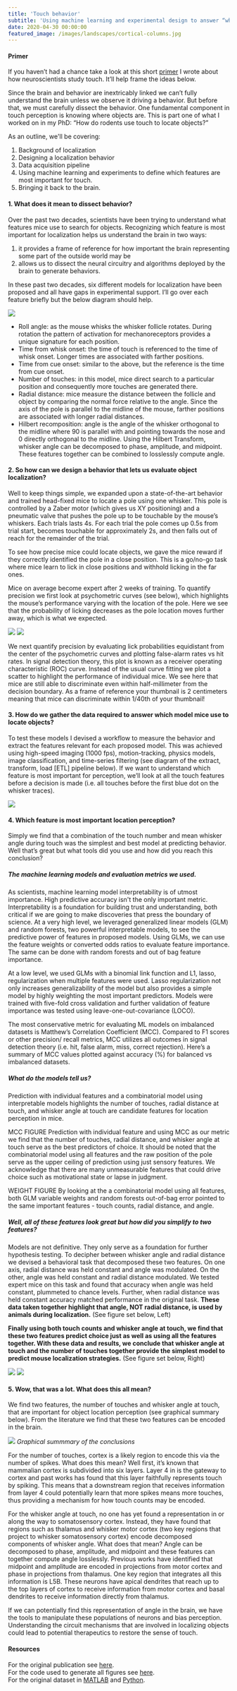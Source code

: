 ```yaml
---
title: 'Touch behavior'
subtitle: 'Using machine learning and experimental design to answer “what is the behavioral basis of touch localization?”'
date: 2020-04-30 00:00:00
featured_image: /images/landscapes/cortical-columns.jpg
---
```


#### Primer
If you haven’t had a chance take a look at this short [primer](http://jacheung.com/blog/neuroscience-primer) I wrote about how neuroscientists study touch. It’ll help frame the ideas below. 

Since the brain and behavior are inextricably linked we can’t fully understand the brain unless we observe it driving a behavior. But before that, we must carefully dissect the behavior. One fundamental component in touch perception is knowing where objects are. This is part one of what I worked on in my PhD: “How do rodents use touch to locate objects?”

As an outline, we'll be covering: 
1. Background of localization 
2. Designing a localization behavior
3. Data acquisition pipeline
4. Using machine learning and experiments to define which features are most important for touch. 
5. Bringing it back to the brain. 

#### 1. What does it mean to dissect behavior? 

Over the past two decades, scientists have been trying to understand what features mice use to search for objects. Recognizing which feature is most important for localization helps us understand the brain in two ways:

 1. it provides a frame of reference for how important the brain representing some part of the outside world may be
 2. allows us to dissect the neural circuitry and algorithms deployed by the brain to generate behaviors.

In these past two decades, six different models for localization have been proposed and all have gaps in experimental support. I’ll go over each feature briefly but the below diagram should help.

![](/images/projects/localization/models.png)

* Roll angle: as the mouse whisks the whisker follicle rotates. During rotation the pattern of activation for mechanoreceptors provides a unique signature for each position. 
* Time from whisk onset: the time of touch is referenced to the time of whisk onset. Longer times are associated with farther positions.
* Time from cue onset: similar to the above, but the reference is the time from cue onset. 
* Number of touches: in this model, mice direct search to a particular position and consequently more touches are generated there. 
* Radial distance: mice measure the distance between the follicle and object by comparing the normal force relative to the angle. Since the axis of the pole is parallel to the midline of the mouse, farther positions are associated with longer radial distances.
* Hilbert recomposition: angle is the angle of the whisker orthogonal to the midline where 90 is parallel with and pointing towards the nose and 0 directly orthogonal to the midline. Using the Hilbert Transform, whisker angle can be decomposed to phase, amplitude, and midpoint. These features together can be combined to losslessly compute angle. 

#### 2. So how can we design a behavior that lets us evaluate object localization? 
Well to keep things simple, we expanded upon a state-of-the-art behavior and trained head-fixed mice to locate a pole using one whisker. This pole is controlled by a Zaber motor (which gives us XY positioning) and a pneumatic valve that pushes the pole up to be touchable by the mouse’s whiskers. Each trials lasts 4s. For each trial the pole comes up 0.5s from trial start, becomes touchable for approximately 2s, and then falls out of reach for the remainder of the trial. 

To see how precise mice could locate objects, we gave the mice reward if they correctly identified the pole in a close position. This is a go/no-go task where mice learn to lick in close positions and withhold licking in the far ones. 

Mice on average become expert after 2 weeks of training. To quantify precision we first look at psychometric curves (see below), which highlights the mouse’s performance varying with the location of the pole. Here we see that the probability of licking decreases as the pole location moves further away, which is what we expected. 

<div class="gallery" data-columns="2">
	<img src="/images/projects/localization/psychometric-curves.png">
	<img src="/images/projects/localization/localization-precision.png">
</div>


 We next quantify precision by evaluating lick probabilities equidistant from the center of the psychometric curves and plotting false-alarm rates vs hit rates. In signal detection theory, this plot is known as a receiver operating characteristic (ROC) curve. Instead of the usual curve fitting we plot a scatter to highlight the performance of individual mice. We see here that mice are still able to discriminate even within half-millimeter from the decision boundary. As a frame of reference your thumbnail is 2 centimeters meaning that mice can discriminate within 1/40th of your thumbnail!

#### 3. How do we gather the data required to answer which model mice use to locate objects? 

To test these models I devised a workflow to measure the behavior and extract the features relevant for each proposed model. This was achieved using high-speed imaging (1000 fps), motion-tracking, physics models, image classification, and time-series filtering (see diagram of the extract, transform, load [ETL] pipeline below). If we want to understand which feature is most important for perception, we’ll look at all the touch features before a decision is made (i.e. all touches before the first blue dot on the whisker traces). 

![](/images/projects/localization/workflow.png)

#### 4. Which feature is most important location perception? 

Simply we find that a combination of the touch number and mean whisker angle during touch was the simplest and best model at predicting behavior. Well that’s great but what tools did you use and how did you reach this conclusion? 

##### The machine learning models and evaluation metrics we used. 

As scientists, machine learning model interpretability is of utmost importance. High predictive accuracy isn't the only important metric. Interpretability is a foundation for building trust and understanding, both critical if we are going to make discoveries that press the boundary of science. At a very high level, we leveraged generalized linear models (GLM) and random forests, two powerful interpretable models, to see the predictive power of features in proposed models. Using GLMs, we can use the feature weights or converted odds ratios to evaluate feature importance. The same can be done with random forests and out of bag feature importance. 

At a low level, we used GLMs with a binomial link function and L1, lasso, regularization when multiple features were used. Lasso regularization not only increases generalizability of the model but also provides a simple model by highly weighting the most important predictors. Models were trained with five-fold cross validation and further validation of feature importance was tested using leave-one-out-covariance (LOCO).

The most conservative metric for evaluating ML models on imbalanced datasets is Matthew’s Correlation Coefficient (MCC). Compared to F1 scores or other precision/ recall metrics, MCC utilizes all outcomes in signal detection theory (i.e. hit, false alarm, miss, correct rejection). Here’s a summary of MCC values plotted against accuracy (%) for balanced vs imbalanced datasets.

##### What do the models tell us?  

Prediction with individual features and a combinatorial model using  interpretable models highlights the number of touches, radial distance at touch, and whisker angle at touch are candidate features for location perception in mice.

MCC FIGURE
Prediction with individual feature and using MCC as our metric we find that the number of touches, radial distance, and whisker angle at touch serve as the best predictors of choice. It should be noted that the combinatorial model using all features and the raw position of the pole serve as the upper ceiling of prediction using just sensory features. We acknowledge that there are many unmeasurable features that could drive choice such as motivational state or lapse in judgment.

WEIGHT FIGURE
By looking at the a combinatorial model using all features, both GLM variable weights and random forests out-of-bag error pointed to the same important features -  touch counts, radial distance, and angle. 

##### Well, all of these features look great but how did you simplify to two features? 

Models are not definitive. They only serve as a foundation for further hypothesis testing. To decipher between whisker angle and radial distance we devised a behavioral task that decomposed these two features. On one axis, radial distance was held constant and angle was modulated. On the other, angle was held constant and radial distance modulated. We tested expert mice on this task and found that accuracy when angle was held constant, plummeted to chance levels. Further, when radial distance was held constant accuracy matched performance in the original task. **These data taken together highlight that angle, NOT radial distance, is used by animals during localization.** (See figure set below, Left)

**Finally using both touch counts and whisker angle at touch, we find that these two features predict choice just as well as using all the features together. With these data and results, we conclude that whisker angle at touch and the number of touches together provide the simplest model to predict mouse localization strategies.** (See figure set below, Right)

<div class="gallery" data-columns="2">
	<img src="/images/projects/localization/task-decomposition.png">
	<img src="/images/projects/localization/combined-vs-simple.png">
</div>


#### 5. Wow, that was a lot. What does this all mean? 
We find two features, the number of touches and whisker angle at touch, that are important for object location perception (see graphical summary below). From the literature we find that these two features can be encoded in the brain. 

![](/images/projects/localization/model-summary.png)
*Graphical summmary of the conclusions*

For the number of touches, cortex is a likely region to encode this via the number of spikes. What does this mean? Well first, it’s known that mammalian cortex is subdivided into six layers. Layer 4 in is the gateway to cortex and past works has found that this layer faithfully represents touch by spiking. This means that a downstream region that receives information from layer 4 could potentially learn that more spikes means more touches, thus providing a mechanism for how touch counts may be encoded. 

For the whisker angle at touch, no one has yet found a representation in or along the way to somatosensory cortex. Instead, they have found that regions such as thalamus and whisker motor cortex (two key regions that project to whisker somatosensory cortex) encode decomposed components of whisker angle. What does that mean? Angle can be decomposed to phase, amplitude, and midpoint and these features can together compute angle losslessly. Previous works have identified that midpoint and amplitude are encoded in projections from motor cortex and phase in projections from thalamus. One key region that integrates all this information is L5B. These neurons have apical dendrites that reach up to the top layers of cortex to receive information from motor cortex and basal dendrites to receive information directly from thalamus. 

If we can potentially find this representation of angle in the brain, we have the tools to manipulate these populations of neurons and bias perception. Understanding the circuit mechanisms that are involved in localizing objects could lead to potential therapeutics to restore the sense of touch. 

#### Resources
For the original publication see [here](https://www.sciencedirect.com/science/article/pii/S0960982219309480).  
For the code used to generate all figures see [here](https://github.com/jacheung/localization-behavior).  
For the original dataset in [MATLAB](https://www.dropbox.com/s/0oxsc4uix5zd9dl/BV.mat) and [Python](https://www.dropbox.com/s/0oxsc4uix5zd9dl/BV.mat).
